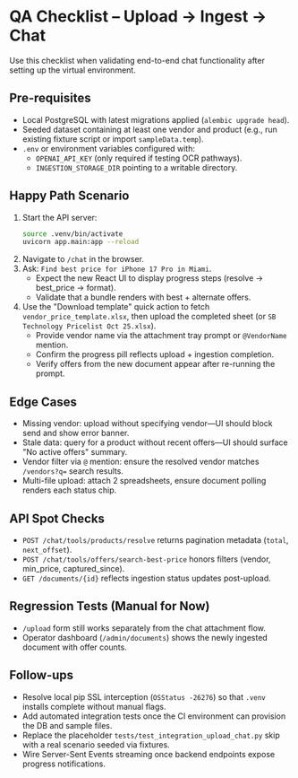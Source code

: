 # QA Checklist – Upload → Ingest → Chat

Use this checklist when validating end-to-end chat functionality after setting up the virtual environment.

## Pre-requisites
- Local PostgreSQL with latest migrations applied (`alembic upgrade head`).
- Seeded dataset containing at least one vendor and product (e.g., run existing fixture script or import `sampleData.temp`).
- `.env` or environment variables configured with:
  - `OPENAI_API_KEY` (only required if testing OCR pathways).
  - `INGESTION_STORAGE_DIR` pointing to a writable directory.

## Happy Path Scenario
1. Start the API server:
   ```bash
   source .venv/bin/activate
   uvicorn app.main:app --reload
   ```
2. Navigate to `/chat` in the browser.
3. Ask: `Find best price for iPhone 17 Pro in Miami`.
   - Expect the new React UI to display progress steps (resolve → best_price → format).
   - Validate that a bundle renders with best + alternate offers.
4. Use the "Download template" quick action to fetch `vendor_price_template.xlsx`, then upload the completed sheet (or `SB Technology Pricelist Oct 25.xlsx`).
   - Provide vendor name via the attachment tray prompt or `@VendorName` mention.
   - Confirm the progress pill reflects upload + ingestion completion.
   - Verify offers from the new document appear after re-running the prompt.

## Edge Cases
- Missing vendor: upload without specifying vendor—UI should block send and show error banner.
- Stale data: query for a product without recent offers—UI should surface "No active offers" summary.
- Vendor filter via `@` mention: ensure the resolved vendor matches `/vendors?q=` search results.
- Multi-file upload: attach 2 spreadsheets, ensure document polling renders each status chip.

## API Spot Checks
- `POST /chat/tools/products/resolve` returns pagination metadata (`total`, `next_offset`).
- `POST /chat/tools/offers/search-best-price` honors filters (vendor, min_price, captured_since).
- `GET /documents/{id}` reflects ingestion status updates post-upload.

## Regression Tests (Manual for Now)
- `/upload` form still works separately from the chat attachment flow.
- Operator dashboard (`/admin/documents`) shows the newly ingested document with offer counts.

## Follow-ups
- Resolve local pip SSL interception (`OSStatus -26276`) so that `.venv` installs complete without manual flags.
- Add automated integration tests once the CI environment can provision the DB and sample files.
- Replace the placeholder `tests/test_integration_upload_chat.py` skip with a real scenario seeded via fixtures.
- Wire Server-Sent Events streaming once backend endpoints expose progress notifications.
